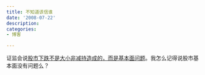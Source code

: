 ```yaml
---
title: 不知道该信谁
date: '2008-07-22'
description:
categories:
- 博客

---
```


证监会说[股市下跌不是大小非减持造成的，而是基本面问题](http://news2.eastmoney.com/080721,885741.html)。我怎么记得说股市基本面没有问题么？